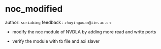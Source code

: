 # noc_modified 
author: `scriabing` 
feedback : `zhuyingxuan@iie.ac.cn`

* modify the noc module of NVDLA by adding  more read and write ports

* verify the module with tb file and axi slaver
